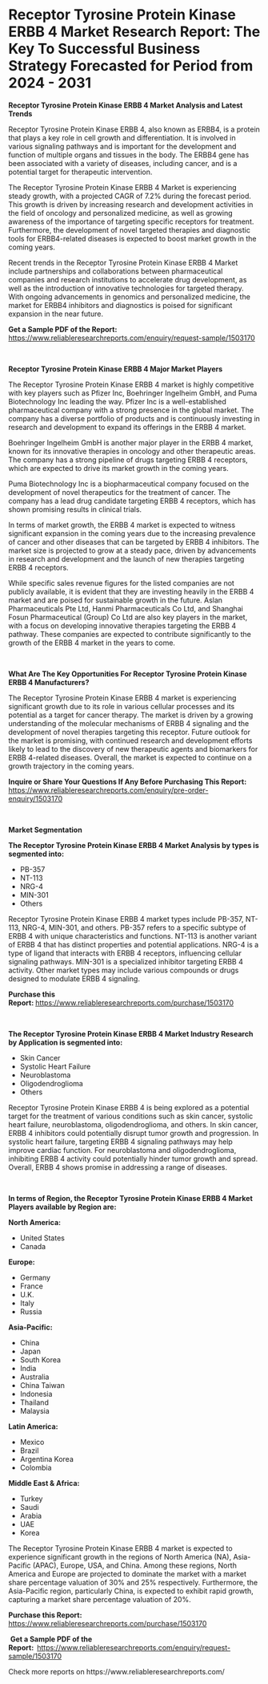 <p><h1>Receptor Tyrosine Protein Kinase ERBB 4 Market Research Report: The Key To Successful Business Strategy Forecasted for Period from 2024 - 2031</h1></p><p><strong>Receptor Tyrosine Protein Kinase ERBB 4 Market Analysis and Latest Trends</strong></p>
<p><p>Receptor Tyrosine Protein Kinase ERBB 4, also known as ERBB4, is a protein that plays a key role in cell growth and differentiation. It is involved in various signaling pathways and is important for the development and function of multiple organs and tissues in the body. The ERBB4 gene has been associated with a variety of diseases, including cancer, and is a potential target for therapeutic intervention.</p><p>The Receptor Tyrosine Protein Kinase ERBB 4 Market is experiencing steady growth, with a projected CAGR of 7.2% during the forecast period. This growth is driven by increasing research and development activities in the field of oncology and personalized medicine, as well as growing awareness of the importance of targeting specific receptors for treatment. Furthermore, the development of novel targeted therapies and diagnostic tools for ERBB4-related diseases is expected to boost market growth in the coming years.</p><p>Recent trends in the Receptor Tyrosine Protein Kinase ERBB 4 Market include partnerships and collaborations between pharmaceutical companies and research institutions to accelerate drug development, as well as the introduction of innovative technologies for targeted therapy. With ongoing advancements in genomics and personalized medicine, the market for ERBB4 inhibitors and diagnostics is poised for significant expansion in the near future.</p></p>
<p><strong>Get a Sample PDF of the Report:&nbsp;</strong> <a href="https://www.reliableresearchreports.com/enquiry/request-sample/1503170">https://www.reliableresearchreports.com/enquiry/request-sample/1503170</a></p>
<p>&nbsp;</p>
<p><strong>Receptor Tyrosine Protein Kinase ERBB 4 Major Market Players</strong></p>
<p><p>The Receptor Tyrosine Protein Kinase ERBB 4 market is highly competitive with key players such as Pfizer Inc, Boehringer Ingelheim GmbH, and Puma Biotechnology Inc leading the way. Pfizer Inc is a well-established pharmaceutical company with a strong presence in the global market. The company has a diverse portfolio of products and is continuously investing in research and development to expand its offerings in the ERBB 4 market.</p><p>Boehringer Ingelheim GmbH is another major player in the ERBB 4 market, known for its innovative therapies in oncology and other therapeutic areas. The company has a strong pipeline of drugs targeting ERBB 4 receptors, which are expected to drive its market growth in the coming years.</p><p>Puma Biotechnology Inc is a biopharmaceutical company focused on the development of novel therapeutics for the treatment of cancer. The company has a lead drug candidate targeting ERBB 4 receptors, which has shown promising results in clinical trials.</p><p>In terms of market growth, the ERBB 4 market is expected to witness significant expansion in the coming years due to the increasing prevalence of cancer and other diseases that can be targeted by ERBB 4 inhibitors. The market size is projected to grow at a steady pace, driven by advancements in research and development and the launch of new therapies targeting ERBB 4 receptors.</p><p>While specific sales revenue figures for the listed companies are not publicly available, it is evident that they are investing heavily in the ERBB 4 market and are poised for sustainable growth in the future. Aslan Pharmaceuticals Pte Ltd, Hanmi Pharmaceuticals Co Ltd, and Shanghai Fosun Pharmaceutical (Group) Co Ltd are also key players in the market, with a focus on developing innovative therapies targeting the ERBB 4 pathway. These companies are expected to contribute significantly to the growth of the ERBB 4 market in the years to come.</p></p>
<p>&nbsp;</p>
<p><strong>What Are The Key Opportunities For Receptor Tyrosine Protein Kinase ERBB 4 Manufacturers?</strong></p>
<p><p>The Receptor Tyrosine Protein Kinase ERBB 4 market is experiencing significant growth due to its role in various cellular processes and its potential as a target for cancer therapy. The market is driven by a growing understanding of the molecular mechanisms of ERBB 4 signaling and the development of novel therapies targeting this receptor. Future outlook for the market is promising, with continued research and development efforts likely to lead to the discovery of new therapeutic agents and biomarkers for ERBB 4-related diseases. Overall, the market is expected to continue on a growth trajectory in the coming years.</p></p>
<p><strong>Inquire or Share Your Questions If Any Before Purchasing This Report:</strong> <a href="https://www.reliableresearchreports.com/enquiry/pre-order-enquiry/1503170">https://www.reliableresearchreports.com/enquiry/pre-order-enquiry/1503170</a></p>
<p>&nbsp;</p>
<p><strong>Market Segmentation</strong></p>
<p><strong>The Receptor Tyrosine Protein Kinase ERBB 4 Market Analysis by types is segmented into:</strong></p>
<p><ul><li>PB-357</li><li>NT-113</li><li>NRG-4</li><li>MIN-301</li><li>Others</li></ul></p>
<p><p>Receptor Tyrosine Protein Kinase ERBB 4 market types include PB-357, NT-113, NRG-4, MIN-301, and others. PB-357 refers to a specific subtype of ERBB 4 with unique characteristics and functions. NT-113 is another variant of ERBB 4 that has distinct properties and potential applications. NRG-4 is a type of ligand that interacts with ERBB 4 receptors, influencing cellular signaling pathways. MIN-301 is a specialized inhibitor targeting ERBB 4 activity. Other market types may include various compounds or drugs designed to modulate ERBB 4 signaling.</p></p>
<p><strong>Purchase this Report:&nbsp;</strong><a href="https://www.reliableresearchreports.com/purchase/1503170">https://www.reliableresearchreports.com/purchase/1503170</a></p>
<p>&nbsp;</p>
<p><strong>The Receptor Tyrosine Protein Kinase ERBB 4 Market Industry Research by Application is segmented into:</strong></p>
<p><ul><li>Skin Cancer</li><li>Systolic Heart Failure</li><li>Neuroblastoma</li><li>Oligodendroglioma</li><li>Others</li></ul></p>
<p><p>Receptor Tyrosine Protein Kinase ERBB 4 is being explored as a potential target for the treatment of various conditions such as skin cancer, systolic heart failure, neuroblastoma, oligodendroglioma, and others. In skin cancer, ERBB 4 inhibitors could potentially disrupt tumor growth and progression. In systolic heart failure, targeting ERBB 4 signaling pathways may help improve cardiac function. For neuroblastoma and oligodendroglioma, inhibiting ERBB 4 activity could potentially hinder tumor growth and spread. Overall, ERBB 4 shows promise in addressing a range of diseases.</p></p>
<p>&nbsp;</p>
<p><strong>In terms of Region, the Receptor Tyrosine Protein Kinase ERBB 4 Market Players available by Region are:</strong></p>
<p>
    <p> <strong> North America: </strong>
        <ul>
            <li>United States</li>
            <li>Canada</li>
        </ul>
        </p> 
    <p> <strong> Europe: </strong>
        <ul>
            <li>Germany</li>
            <li>France</li>
            <li>U.K.</li>
            <li>Italy</li>
            <li>Russia</li>
        </ul>
        </p> 
    <p> <strong> Asia-Pacific: </strong>
        <ul>
            <li>China</li>
            <li>Japan</li>
            <li>South Korea</li>
            <li>India</li>
            <li>Australia</li>
            <li>China Taiwan</li>
            <li>Indonesia</li>
            <li>Thailand</li>
            <li>Malaysia</li>
        </ul>
        </p> 
    <p> <strong> Latin America: </strong>
        <ul>
            <li>Mexico</li>
            <li>Brazil</li>
            <li>Argentina Korea</li>
            <li>Colombia</li>
        </ul>
        </p> 
    <p> <strong> Middle East & Africa: </strong>
        <ul>
            <li>Turkey</li>
            <li>Saudi</li>
            <li>Arabia</li>
            <li>UAE</li>
            <li>Korea</li>
        </ul>
    </p>
    </p>
<p><p>The Receptor Tyrosine Protein Kinase ERBB 4 market is expected to experience significant growth in the regions of North America (NA), Asia-Pacific (APAC), Europe, USA, and China. Among these regions, North America and Europe are projected to dominate the market with a market share percentage valuation of 30% and 25% respectively. Furthermore, the Asia-Pacific region, particularly China, is expected to exhibit rapid growth, capturing a market share percentage valuation of 20%.</p></p>
<p><strong>Purchase this Report: </strong><a href="https://www.reliableresearchreports.com/purchase/1503170">https://www.reliableresearchreports.com/purchase/1503170</a></p>
<p>&nbsp;<strong>Get a Sample PDF of the Report:&nbsp;&nbsp;</strong><a href="https://www.reliableresearchreports.com/enquiry/request-sample/1503170">https://www.reliableresearchreports.com/enquiry/request-sample/1503170</a></p>
<p><strong></strong></p>
<p>Check more reports on https://www.reliableresearchreports.com/</p>